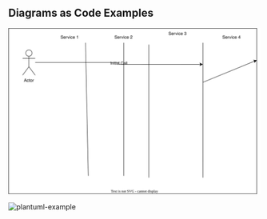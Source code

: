 ## Diagrams as Code Examples

![drawio-example](./SequenceDiagram.drawio.svg)

![plantuml-example](http://www.plantuml.com/plantuml/proxy?cache=no&src=https://raw.githubusercontent.com/sjoedwards/mermaid-examples/main/Plantuml.sequence.iuml)

